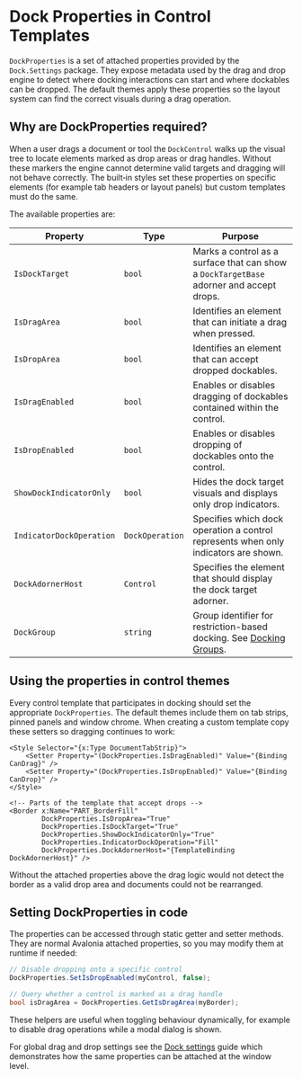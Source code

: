 # Dock Properties in Control Templates

`DockProperties` is a set of attached properties provided by the `Dock.Settings` package. They expose metadata used by the drag and drop engine to detect where docking interactions can start and where dockables can be dropped. The default themes apply these properties so the layout system can find the correct visuals during a drag operation.

## Why are DockProperties required?

When a user drags a document or tool the `DockControl` walks up the visual tree to locate elements marked as drop areas or drag handles. Without these markers the engine cannot determine valid targets and dragging will not behave correctly. The built‑in styles set these properties on specific elements (for example tab headers or layout panels) but custom templates must do the same.

The available properties are:

| Property | Type | Purpose |
| -------- | ---- | ------- |
| `IsDockTarget` | `bool` | Marks a control as a surface that can show a `DockTargetBase` adorner and accept drops. |
| `IsDragArea` | `bool` | Identifies an element that can initiate a drag when pressed. |
| `IsDropArea` | `bool` | Identifies an element that can accept dropped dockables. |
| `IsDragEnabled` | `bool` | Enables or disables dragging of dockables contained within the control. |
| `IsDropEnabled` | `bool` | Enables or disables dropping of dockables onto the control. |
| `ShowDockIndicatorOnly` | `bool` | Hides the dock target visuals and displays only drop indicators. |
| `IndicatorDockOperation` | `DockOperation` | Specifies which dock operation a control represents when only indicators are shown. |
| `DockAdornerHost` | `Control` | Specifies the element that should display the dock target adorner. |
| `DockGroup` | `string` | Group identifier for restriction-based docking. See [Docking Groups](dock-docking-groups.md). |

## Using the properties in control themes

Every control template that participates in docking should set the appropriate `DockProperties`. The default themes include them on tab strips, pinned panels and window chrome. When creating a custom template copy these setters so dragging continues to work:

```xaml
<Style Selector="{x:Type DocumentTabStrip}">
    <Setter Property="(DockProperties.IsDragEnabled)" Value="{Binding CanDrag}" />
    <Setter Property="(DockProperties.IsDropEnabled)" Value="{Binding CanDrop}" />
</Style>

<!-- Parts of the template that accept drops -->
<Border x:Name="PART_BorderFill"
        DockProperties.IsDropArea="True"
        DockProperties.IsDockTarget="True"
        DockProperties.ShowDockIndicatorOnly="True"
        DockProperties.IndicatorDockOperation="Fill"
        DockProperties.DockAdornerHost="{TemplateBinding DockAdornerHost}" />
```

Without the attached properties above the drag logic would not detect the border as a valid drop area and documents could not be rearranged.

## Setting DockProperties in code

The properties can be accessed through static getter and setter methods. They are normal Avalonia attached properties, so you may modify them at runtime if needed:

```csharp
// Disable dropping onto a specific control
DockProperties.SetIsDropEnabled(myControl, false);

// Query whether a control is marked as a drag handle
bool isDragArea = DockProperties.GetIsDragArea(myBorder);
```

These helpers are useful when toggling behaviour dynamically, for example to disable drag operations while a modal dialog is shown.

For global drag and drop settings see the [Dock settings](dock-settings.md) guide which demonstrates how the same properties can be attached at the window level.
